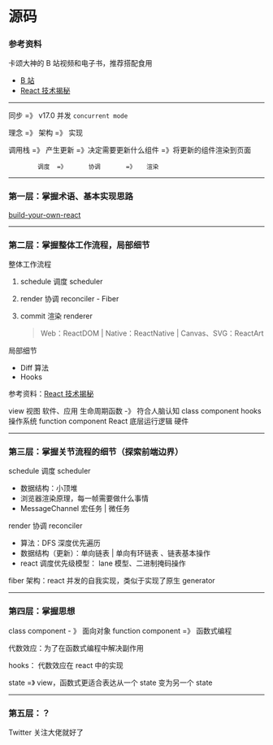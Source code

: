 # 源码

### 参考资料

卡颂大神的 B 站视频和电子书，推荐搭配食用

- [B 站](https://space.bilibili.com/453618117/video)
- [React 技术揭秘](https://react.iamkasong.com/)

---

同步 =》 v17.0 并发 `concurrent mode`

理念 =》 架构 =》 实现

调用栈 =》 产生更新 =》决定需要更新什么组件 =》将更新的组件渲染到页面

            调度  =》      协调       =》   渲染

---

### 第一层：掌握术语、基本实现思路

[build-your-own-react](https://pomb.us/build-your-own-react/)

---

### 第二层：掌握整体工作流程，局部细节

整体工作流程

1. schedule 调度 scheduler

2. render 协调 reconciler - Fiber

3. commit 渲染 renderer
   > Web：ReactDOM | Native：ReactNative | Canvas、SVG：ReactArt

局部细节

- Diff 算法
- Hooks

参考资料：[React 技术揭秘](https://react.iamkasong.com/)

view 视图 软件、应用
生命周期函数 -》 符合人脑认知 class component
hooks 操作系统 function component
React 底层运行逻辑 硬件

---

### 第三层：掌握关节流程的细节（探索前端边界）

schedule 调度 scheduler

- 数据结构：小顶堆
- 浏览器渲染原理，每一帧需要做什么事情
- MessageChannel 宏任务 | 微任务

render 协调 reconciler

- 算法：DFS 深度优先遍历
- 数据结构（更新）：单向链表 | 单向有环链表 、链表基本操作
- react 调度优先级模型： lane 模型、二进制掩码操作

fiber 架构：react 并发的自我实现，类似于实现了原生 generator

---

### 第四层：掌握思想

class component - 》 面向对象
function component =》 函数式编程

代数效应：为了在函数式编程中解决副作用

hooks： 代数效应在 react 中的实现

state =》 view，函数式更适合表达从一个 state 变为另一个 state

---

### 第五层：？

Twitter 关注大佬就好了
